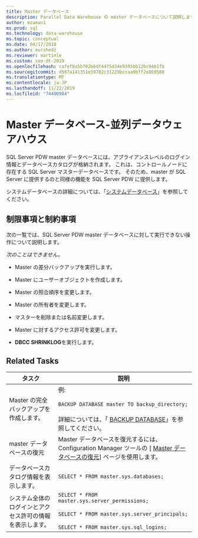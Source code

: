 ```yaml
---
title: Master データベース
description: Parallel Data Warehouse の master データベースについて説明します。
author: mzaman1
ms.prod: sql
ms.technology: data-warehouse
ms.topic: conceptual
ms.date: 04/17/2018
ms.author: murshedz
ms.reviewer: martinle
ms.custom: seo-dt-2019
ms.openlocfilehash: cafef8a5b702b6df4475d34e9395bb12bc9461fb
ms.sourcegitcommit: d587a141351e59782c31229bccaa0bff2e869580
ms.translationtype: MT
ms.contentlocale: ja-JP
ms.lasthandoff: 11/22/2019
ms.locfileid: "74400984"
---
```

# <a name="master-database---parallel-data-warehouse"></a>Master データベース-並列データウェアハウス
SQL Server PDW master データベースには、アプライアンスレベルのログイン情報とデータベースカタログが格納されます。 これは、コントロールノードに存在する SQL Server マスターデータベースです。 そのため、master が SQL Server に提供するのと同様の機能を SQL Server PDW に提供します。  
  
システムデータベースの詳細については、「[システムデータベース](system-databases.md)」を参照してください。  
  
## <a name="limitations-and-restrictions"></a>制限事項と制約事項  
次の一覧では、SQL Server PDW master データベースに対して実行できない操作について説明します。  
  
*次のことはできません。*  
  
-   Master の差分バックアップを実行します。  
  
-   Master にユーザーオブジェクトを作成します。  
  
-   Master の照合順序を変更します。  
  
-   Master の所有者を変更します。  
  
-   マスターを削除または名前変更します。  
  
-   Master に対するアクセス許可を変更します。  
  
-   **DBCC SHRINKLOG**を実行します。  
  
## <a name="related-tasks"></a>Related Tasks  
  
|タスク|説明|  
|--------|---------------|  
|Master の完全バックアップを作成します。|例:<br /><br />`BACKUP DATABASE master TO backup_directory;`<br /><br />詳細については、「 [BACKUP DATABASE](../t-sql/statements/backup-database-parallel-data-warehouse.md)」を参照してください。|  
|master データベースの復元|Master データベースを復元するには、Configuration Manager ツールの [ [Master データベースの復元](restore-the-master-database.md)] ページを使用します。|  
|データベースカタログ情報を表示します。|`SELECT * FROM master.sys.databases;`|  
|システム全体のログインとアクセス許可の情報を表示します。|`SELECT * FROM master.sys.server_permissions;`<br /><br />`SELECT * FROM master.sys.server_principals;`<br /><br />`SELECT * FROM master.sys.sql_logins;`|  
  
<!-- MISSING LINKS 
## See Also  
[Common Metadata Query Examples &#40;SQL Server PDW&#41;](../sqlpdw/common-metadata-query-examples-sql-server-pdw.md)  
-->
  
